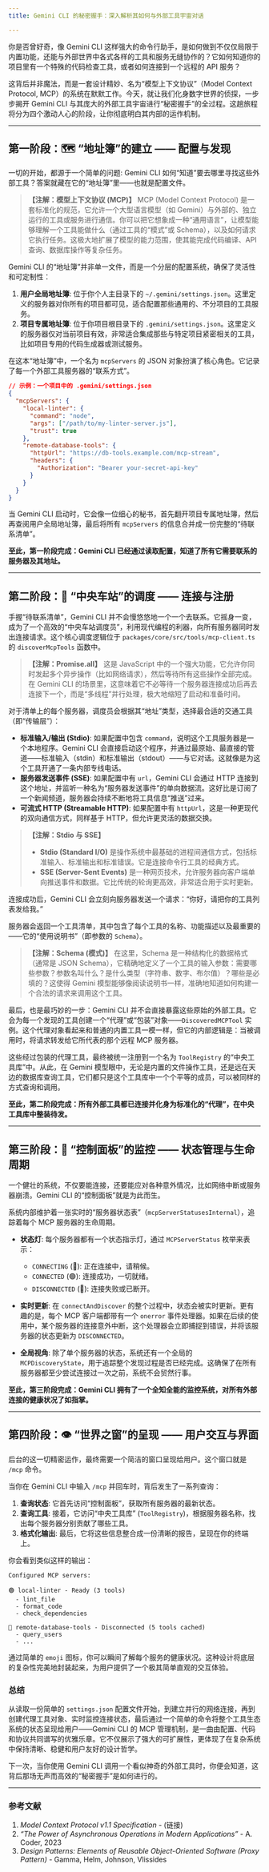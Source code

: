 ```yaml
---
title: Gemini CLI 的秘密握手：深入解析其如何与外部工具宇宙对话

---
```


你是否曾好奇，像 Gemini CLI 这样强大的命令行助手，是如何做到不仅仅局限于内置功能，还能与外部世界中各式各样的工具和服务无缝协作的？它如何知道你的项目里有一个特殊的代码检查工具，或者如何连接到一个远程的 API 服务？

这背后并非魔法，而是一套设计精妙、名为“模型上下文协议”（Model Context Protocol, MCP）的系统在默默工作。今天，就让我们化身数字世界的侦探，一步步揭开 Gemini CLI 与其庞大的外部工具宇宙进行“秘密握手”的全过程。这趟旅程将分为四个激动人心的阶段，让你彻底明白其内部的运作机制。

---

## 第一阶段：🗺️ “地址簿”的建立 —— 配置与发现

一切的开始，都源于一个简单的问题: Gemini CLI 如何“知道”要去哪里寻找这些外部工具？答案就藏在它的“地址簿”里——也就是配置文件。

> **【注解：模型上下文协议 (MCP)】**
> MCP (Model Context Protocol) 是一套标准化的规范，它允许一个大型语言模型（如 Gemini）与外部的、独立运行的工具或服务进行通信。你可以把它想象成一种“通用语言”，让模型能够理解一个工具能做什么（通过工具的“模式”或 Schema），以及如何请求它执行任务。这极大地扩展了模型的能力范围，使其能完成代码编译、API 查询、数据库操作等复杂任务。

Gemini CLI 的“地址簿”并非单一文件，而是一个分层的配置系统，确保了灵活性和可定制性：

1.  **用户全局地址簿**: 位于你个人主目录下的 `~/.gemini/settings.json`。这里定义的服务器对你所有的项目都可见，适合配置那些通用的、不分项目的工具服务。
2.  **项目专属地址簿**: 位于你项目根目录下的 `.gemini/settings.json`。这里定义的服务器仅对当前项目有效，非常适合集成那些与特定项目紧密相关的工具，比如项目专用的代码生成器或测试服务。

在这本“地址簿”中，一个名为 `mcpServers` 的 JSON 对象扮演了核心角色。它记录了每一个外部工具服务器的“联系方式”。

```json
// 示例：一个项目中的 .gemini/settings.json
{
  "mcpServers": {
    "local-linter": {
      "command": "node",
      "args": ["/path/to/my-linter-server.js"],
      "trust": true
    },
    "remote-database-tools": {
      "httpUrl": "https://db-tools.example.com/mcp-stream",
      "headers": {
        "Authorization": "Bearer your-secret-api-key"
      }
    }
  }
}
```

当 Gemini CLI 启动时，它会像一位细心的秘书，首先翻开项目专属地址簿，然后再查阅用户全局地址簿，最后将所有 `mcpServers` 的信息合并成一份完整的“待联系清单”。

**至此，第一阶段完成：Gemini CLI 已经通过读取配置，知道了所有它需要联系的服务器及其地址。**

---

## 第二阶段：🚀 “中央车站”的调度 —— 连接与注册

手握“待联系清单”，Gemini CLI 并不会慢悠悠地一个一个去联系。它摇身一变，成为了一个高效的“中央车站调度员”，利用现代编程的利器，向所有服务器同时发出连接请求。这个核心调度逻辑位于 `packages/core/src/tools/mcp-client.ts` 的 `discoverMcpTools` 函数中。

> **【注解：Promise.all】**
> 这是 JavaScript 中的一个强大功能，它允许你同时发起多个异步操作（比如网络请求），然后等待所有这些操作全部完成。在 Gemini CLI 的场景里，这意味着它不必等待一个服务器连接成功后再去连接下一个，而是“多线程”并行处理，极大地缩短了启动和准备时间。

对于清单上的每个服务器，调度员会根据其“地址”类型，选择最合适的交通工具（即“传输层”）：

-   **标准输入/输出 (Stdio)**: 如果配置中包含 `command`，说明这个工具服务器是一个本地程序。Gemini CLI 会直接启动这个程序，并通过最原始、最直接的管道——标准输入（stdin）和标准输出（stdout）——与它对话。这就像是为这个工具开通了一条内部专线电话。
-   **服务器发送事件 (SSE)**: 如果配置中有 `url`，Gemini CLI 会通过 HTTP 连接到这个地址，并监听一种名为“服务器发送事件”的单向数据流。这好比是订阅了一个新闻频道，服务器会持续不断地将工具信息“推送”过来。
-   **可流式 HTTP (Streamable HTTP)**: 如果配置中有 `httpUrl`，这是一种更现代的双向通信方式，同样基于 HTTP，但允许更灵活的数据交换。

> **【注解：Stdio 与 SSE】**
> - **Stdio (Standard I/O)** 是操作系统中最基础的进程间通信方式，包括标准输入、标准输出和标准错误。它是连接命令行工具的经典方式。
> - **SSE (Server-Sent Events)** 是一种网页技术，允许服务器向客户端单向推送事件和数据。它比传统的轮询更高效，非常适合用于实时更新。

连接成功后，Gemini CLI 会立刻向服务器发送一个请求：“你好，请把你的工具列表发给我。”

服务器会返回一个工具清单，其中包含了每个工具的名称、功能描述以及最重要的——它的“使用说明书”（即参数的 `Schema`）。

> **【注解：Schema (模式)】**
> 在这里，Schema 是一种结构化的数据格式（通常是 JSON Schema），它精确地定义了一个工具的输入参数：需要哪些参数？参数名叫什么？是什么类型（字符串、数字、布尔值）？哪些是必填的？这使得 Gemini 模型能够像阅读说明书一样，准确地知道如何构建一个合法的请求来调用这个工具。

最后，也是最巧妙的一步：Gemini CLI 并不会直接暴露这些原始的外部工具。它会为每一个发现的工具创建一个“代理”或“包装”对象——`DiscoveredMCPTool` 实例。这个代理对象看起来和普通的内置工具一模一样，但它的内部逻辑是：当被调用时，将请求转发给它所代表的那个远程 MCP 服务器。

这些经过包装的代理工具，最终被统一注册到一个名为 `ToolRegistry` 的“中央工具库”中。从此，在 Gemini 模型眼中，无论是内置的文件操作工具，还是远在天边的数据库查询工具，它们都只是这个工具库中一个个平等的成员，可以被同样的方式查询和调用。

**至此，第二阶段完成：所有外部工具都已连接并化身为标准化的“代理”，在中央工具库中整装待发。**

---

## 第三阶段：🚦 “控制面板”的监控 —— 状态管理与生命周期

一个健壮的系统，不仅要能连接，还要能应对各种意外情况，比如网络中断或服务器崩溃。Gemini CLI 的“控制面板”就是为此而生。

系统内部维护着一张实时的“服务器状态表”（`mcpServerStatusesInternal`），追踪着每个 MCP 服务器的生命周期。

-   **状态灯**: 每个服务器都有一个状态指示灯，通过 `MCPServerStatus` 枚举来表示：
    -   `CONNECTING` (🔄): 正在连接中，请稍候。
    -   `CONNECTED` (🟢): 连接成功，一切就绪。
    -   `DISCONNECTED` (🔴): 连接失败或已断开。

-   **实时更新**: 在 `connectAndDiscover` 的整个过程中，状态会被实时更新。更有趣的是，每个 MCP 客户端都带有一个 `onerror` 事件处理器。如果在后续的使用中，某个服务器的连接意外中断，这个处理器会立即捕捉到错误，并将该服务器的状态更新为 `DISCONNECTED`。

-   **全局视角**: 除了单个服务器的状态，系统还有一个全局的 `MCPDiscoveryState`，用于追踪整个发现过程是否已经完成。这确保了在所有服务器都至少尝试连接过一次之前，系统不会贸然行事。

**至此，第三阶段完成：Gemini CLI 拥有了一个全知全能的监控系统，对所有外部连接的健康状况了如指掌。**

---

## 第四阶段：👁️ “世界之窗”的呈现 —— 用户交互与界面

后台的这一切精密运作，最终需要一个简洁的窗口呈现给用户。这个窗口就是 `/mcp` 命令。

当你在 Gemini CLI 中输入 `/mcp` 并回车时，背后发生了一系列查询：

1.  **查询状态**: 它首先访问“控制面板”，获取所有服务器的最新状态。
2.  **查询工具**: 接着，它访问“中央工具库” (`ToolRegistry`)，根据服务器名称，找出每个服务器分别贡献了哪些工具。
3.  **格式化输出**: 最后，它将这些信息整合成一份清晰的报告，呈现在你的终端上。

你会看到类似这样的输出：

```
Configured MCP servers:

🟢 local-linter - Ready (3 tools)
  - lint_file
  - format_code
  - check_dependencies

🔴 remote-database-tools - Disconnected (5 tools cached)
  - query_users
  - ...
```

通过简单的 `emoji` 图标，你可以瞬间了解每个服务的健康状况。这种设计将底层的复杂性完美地封装起来，为用户提供了一个极其简单直观的交互体验。

### 总结

从读取一份简单的 `settings.json` 配置文件开始，到建立并行的网络连接，再到创建代理工具对象、实时监控连接状态，最后通过一个简单的命令将整个工具生态系统的状态呈现给用户——Gemini CLI 的 MCP 管理机制，是一曲由配置、代码和协议共同谱写的优雅乐章。它不仅展示了强大的可扩展性，更体现了在复杂系统中保持清晰、稳健和用户友好的设计哲学。

下一次，当你使用 Gemini CLI 调用一个看似神奇的外部工具时，你便会知道，这背后那场无声而高效的“秘密握手”是如何进行的。

---

### 参考文献

1.  *Model Context Protocol v1.1 Specification* - (链接)
2.  *“The Power of Asynchronous Operations in Modern Applications”* - A. Coder, 2023
3.  *Design Patterns: Elements of Reusable Object-Oriented Software (Proxy Pattern)* - Gamma, Helm, Johnson, Vlissides


